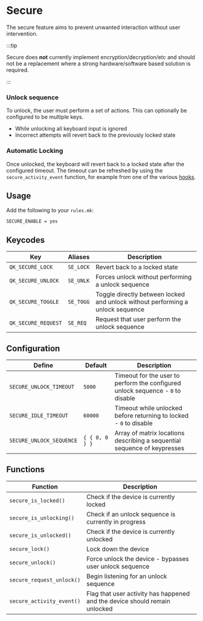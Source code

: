 # Secure

The secure feature aims to prevent unwanted interaction without user intervention.

:::tip

Secure does **not** currently implement encryption/decryption/etc and should not be a replacement where a strong hardware/software based solution is required.

:::

### Unlock sequence

To unlock, the user must perform a set of actions. This can optionally be configured to be multiple keys.

* While unlocking all keyboard input is ignored
* Incorrect attempts will revert back to the previously locked state

### Automatic Locking

Once unlocked, the keyboard will revert back to a locked state after the configured timeout.
The timeout can be refreshed by using the `secure_activity_event` function, for example from one of the various [hooks](custom_quantum_functions.md).

## Usage

Add the following to your `rules.mk`:

```make
SECURE_ENABLE = yes
```

## Keycodes

| Key                 |Aliases  | Description                                                                    |
|---------------------|---------|--------------------------------------------------------------------------------|
| `QK_SECURE_LOCK`    |`SE_LOCK`| Revert back to a locked state                                                  |
| `QK_SECURE_UNLOCK`  |`SE_UNLK`| Forces unlock without performing a unlock sequence                             |
| `QK_SECURE_TOGGLE`  |`SE_TOGG`| Toggle directly between locked and unlock without performing a unlock sequence |
| `QK_SECURE_REQUEST` |`SE_REQ` | Request that user perform the unlock sequence                                  |

## Configuration

| Define                  | Default        | Description                                                                     |
|-------------------------|----------------|---------------------------------------------------------------------------------|
|`SECURE_UNLOCK_TIMEOUT`  | `5000`         | Timeout for the user to perform the configured unlock sequence - `0` to disable |
|`SECURE_IDLE_TIMEOUT`    | `60000`        | Timeout while unlocked before returning to locked - `0` to disable              |
|`SECURE_UNLOCK_SEQUENCE` | `{ { 0, 0 } }` | Array of matrix locations describing a sequential sequence of keypresses        |

## Functions

| Function                  | Description                                                                |
|---------------------------|----------------------------------------------------------------------------|
| `secure_is_locked()`      | Check if the device is currently locked                                    |
| `secure_is_unlocking()`   | Check if an unlock sequence is currently in progress                       |
| `secure_is_unlocked()`    | Check if the device is currently unlocked                                  |
| `secure_lock()`           | Lock down the device                                                       |
| `secure_unlock()`         | Force unlock the device - bypasses user unlock sequence                    |
| `secure_request_unlock()` | Begin listening for an unlock sequence                                     |
| `secure_activity_event()` | Flag that user activity has happened and the device should remain unlocked |
